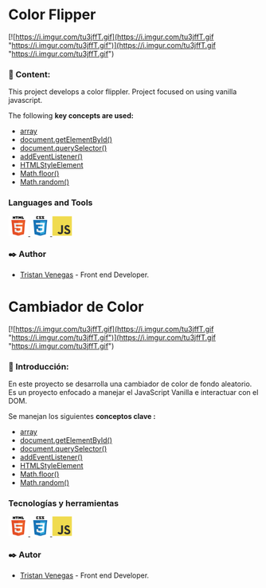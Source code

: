 # Color Flipper

[![https://i.imgur.com/tu3jffT.gif](https://i.imgur.com/tu3jffT.gif "https://i.imgur.com/tu3jffT.gif")](https://i.imgur.com/tu3jffT.gif "https://i.imgur.com/tu3jffT.gif")

### 📄 Content:
This project develops a color flippler.
Project focused on using vanilla javascript.

The following **key concepts are used:**
- [array](https://developer.mozilla.org/es/docs/Web/JavaScript/Reference/Global_Objects/Array "array")
- [document.getElementById()](https://developer.mozilla.org/en-US/docs/Web/API/Document/getElementById "document.getElementById()")
- [document.querySelector()](https://developer.mozilla.org/en-US/docs/Web/API/Document/querySelector "document.querySelector()")
- [addEventListener()](https://developer.mozilla.org/en-US/docs/Web/API/EventTarget/addEventListener "addEventListener()")
- [HTMLStyleElement](https://developer.mozilla.org/es/docs/Web/API/HTMLStyleElement "HTMLStyleElement")
- [Math.floor()](https://developer.mozilla.org/es/docs/Web/JavaScript/Reference/Global_Objects/Math/floor "Math.floor()")
- [Math.random()](https://developer.mozilla.org/en-US/docs/Web/JavaScript/Reference/Global_Objects/Math/random "Math.random()")

<h3 align="left">Languages and Tools</h3>
<p align="left"> <a href="https://www.w3.org/html/" target="_blank"> <img src="https://raw.githubusercontent.com/devicons/devicon/master/icons/html5/html5-original-wordmark.svg" alt="html5" width="40" height="40"/> </a> <a href="https://www.w3schools.com/css/" target="_blank"> <img src="https://raw.githubusercontent.com/devicons/devicon/master/icons/css3/css3-original-wordmark.svg" alt="css3" width="40" height="40"/> </a> <a href="https://developer.mozilla.org/en-US/docs/Web/JavaScript" target="_blank"> <img src="https://raw.githubusercontent.com/devicons/devicon/master/icons/javascript/javascript-original.svg" alt="javascript" width="40" height="40"/> </a> </p>

### ✒️  Author
- [Tristan Venegas](https://github.com/TG-VA "Tristan Venegas") - Front end Developer.


# Cambiador de Color 
[![https://i.imgur.com/tu3jffT.gif](https://i.imgur.com/tu3jffT.gif "https://i.imgur.com/tu3jffT.gif")](https://i.imgur.com/tu3jffT.gif "https://i.imgur.com/tu3jffT.gif")


### 📄 Introducción:
En este proyecto se desarrolla una cambiador de color de fondo aleatorio.
Es un proyecto enfocado a manejar el JavaScript Vanilla e interactuar con el DOM.

Se manejan los siguientes  **conceptos clave :**
- [array](https://developer.mozilla.org/es/docs/Web/JavaScript/Reference/Global_Objects/Array "array")
- [document.getElementById()](https://developer.mozilla.org/en-US/docs/Web/API/Document/getElementById "document.getElementById()")
- [document.querySelector()](https://developer.mozilla.org/en-US/docs/Web/API/Document/querySelector "document.querySelector()")
- [addEventListener()](https://developer.mozilla.org/en-US/docs/Web/API/EventTarget/addEventListener "addEventListener()")
- [HTMLStyleElement](https://developer.mozilla.org/es/docs/Web/API/HTMLStyleElement "HTMLStyleElement")
- [Math.floor()](https://developer.mozilla.org/es/docs/Web/JavaScript/Reference/Global_Objects/Math/floor "Math.floor()")
- [Math.random()](https://developer.mozilla.org/en-US/docs/Web/JavaScript/Reference/Global_Objects/Math/random "Math.random()")

<h3 align="left">Tecnologías y herramientas</h3>
<p align="left"> <a href="https://www.w3.org/html/" target="_blank"> <img src="https://raw.githubusercontent.com/devicons/devicon/master/icons/html5/html5-original-wordmark.svg" alt="html5" width="40" height="40"/> </a> <a href="https://www.w3schools.com/css/" target="_blank"> <img src="https://raw.githubusercontent.com/devicons/devicon/master/icons/css3/css3-original-wordmark.svg" alt="css3" width="40" height="40"/> </a> <a href="https://developer.mozilla.org/en-US/docs/Web/JavaScript" target="_blank"> <img src="https://raw.githubusercontent.com/devicons/devicon/master/icons/javascript/javascript-original.svg" alt="javascript" width="40" height="40"/> </a> </p>

### ✒️  Autor
- [Tristan Venegas](https://github.com/TG-VA "Tristan Venegas") - Front end Developer.

